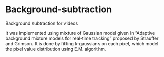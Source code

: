 # Background-subtraction
Background subtraction for videos

It was implemented using mixture of Gaussian model given in ”Adaptive background mixture models for real-time tracking” proposed by Strauffer and Grimson. It is done by fitting k-gaussians on each pixel, which model the pixel value distribution using E.M. algorithm.
